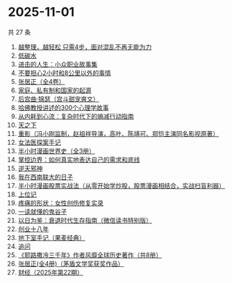 # 2025-11-01

共 27 条

<!-- BEGIN WEREAD -->
<!-- 最后更新时间 2025-11-01 01:24:11 +0800 -->
1. [越整理，越轻松 只需4步，面对混乱不再无能为力](https://weread.qq.com/web/bookDetail/a8732a00813ab953eg011dd0)
1. [低碳水](https://weread.qq.com/web/bookDetail/16e32c50813aba461g018746)
1. [进击的人生：小众职业故事集](https://weread.qq.com/web/bookDetail/3ec321e0813aba912g0133e6)
1. [不要担心2小时和8公里以外的事情](https://weread.qq.com/web/bookDetail/14132cf0813abaa05g015d6e)
1. [张居正（全4卷）](https://weread.qq.com/web/bookDetail/6ea328d071a224dc6eafbe2)
1. [家庭、私有制和国家的起源](https://weread.qq.com/web/bookDetail/dc2325a0813ab706fg0123e1)
1. [后宫曲·锦瑟（宫斗甜宠爽文）](https://weread.qq.com/web/bookDetail/4a532f10813aba89fg015dcc)
1. [哈佛教授讲述的300个心理学故事](https://weread.qq.com/web/bookDetail/93c32fa054c80593ced4399)
1. [从内耗到心流：复杂时代下的熵减行动指南](https://weread.qq.com/web/bookDetail/65932700813ab7a60g010c78)
1. [天之下](https://weread.qq.com/web/bookDetail/4de326a0721770aa4de95f4)
1. [重影（冯小刚监制，赵祖祥导演，高叶、陈靖可、郑恺主演同名影视原著）](https://weread.qq.com/web/bookDetail/ae532ca0813ab9c72g012041)
1. [女法医探案手记](https://weread.qq.com/web/bookDetail/33832d30813aba89eg012b59)
1. [半小时漫画世界史（全3册）](https://weread.qq.com/web/bookDetail/a6932860813aba9b4g014188)
1. [掌控边界：如何真实地表达自己的需求和底线](https://weread.qq.com/web/bookDetail/fd232780813ab916cg0159d8)
1. [逆天邪神](https://weread.qq.com/web/bookDetail/08632a005892980860a4192)
1. [我在西南联大的日子](https://weread.qq.com/web/bookDetail/75732a50813ab7be6g0121ac)
1. [半小时漫画股票实战法（从零开始学炒股，股票漫画相结合，实战扫盲利器）](https://weread.qq.com/web/bookDetail/d7c32f9071d7b82ed7c9b52)
1. [上位记](https://weread.qq.com/web/bookDetail/49532f00813aba929g0184ea)
1. [疼痛的形状：女性创伤修复实录](https://weread.qq.com/web/bookDetail/17c32790813aba136g0195b7)
1. [一读就懂的鬼谷子](https://weread.qq.com/web/bookDetail/22c32540813ab8bf2g012457)
1. [以日为鉴：衰退时代生存指南（微信读书特别版）](https://weread.qq.com/web/bookDetail/77d32440813aba4e2g01644a)
1. [创业十八年](https://weread.qq.com/web/bookDetail/e3f32b80813aba3c7g0167aa)
1. [地下室手记（果麦经典）](https://weread.qq.com/web/bookDetail/a623278071e0b2e0a622468)
1. [追问](https://weread.qq.com/web/bookDetail/e7b322705d0e04e7b85e068)
1. [《耶路撒冷三千年》作者风靡全球历史著作（共8册）](https://weread.qq.com/web/bookDetail/49d3212071bd71b949d2719)
1. [张居正(全4册)（茅盾文学奖获奖作品）](https://weread.qq.com/web/bookDetail/c2532650585e33c2597b31c)
1. [财经（2025年第22期）](https://weread.qq.com/web/bookDetail/7ed32020813aba9ecg0197db)
<!-- END WEREAD -->